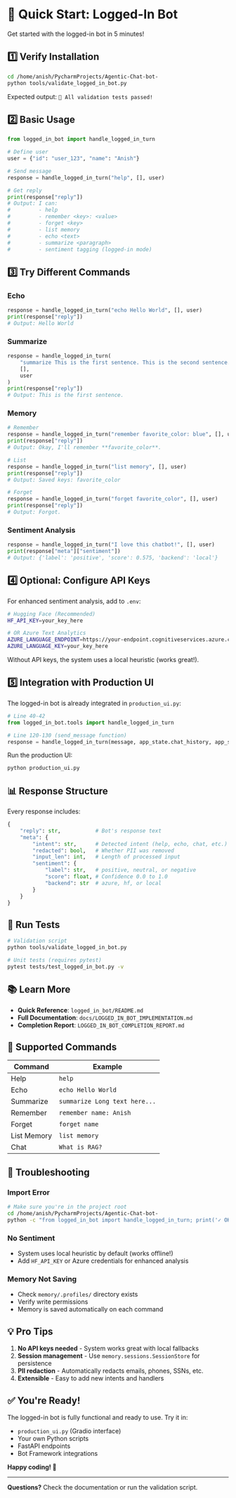 # 🚀 Quick Start: Logged-In Bot

Get started with the logged-in bot in 5 minutes!

## 1️⃣ Verify Installation

```bash
cd /home/anish/PycharmProjects/Agentic-Chat-bot-
python tools/validate_logged_in_bot.py
```

Expected output: `🎉 All validation tests passed!`

## 2️⃣ Basic Usage

```python
from logged_in_bot import handle_logged_in_turn

# Define user
user = {"id": "user_123", "name": "Anish"}

# Send message
response = handle_logged_in_turn("help", [], user)

# Get reply
print(response["reply"])
# Output: I can:
#         - help
#         - remember <key>: <value>
#         - forget <key>
#         - list memory
#         - echo <text>
#         - summarize <paragraph>
#         - sentiment tagging (logged-in mode)
```

## 3️⃣ Try Different Commands

### Echo
```python
response = handle_logged_in_turn("echo Hello World", [], user)
print(response["reply"])
# Output: Hello World
```

### Summarize
```python
response = handle_logged_in_turn(
    "summarize This is the first sentence. This is the second sentence.",
    [],
    user
)
print(response["reply"])
# Output: This is the first sentence.
```

### Memory
```python
# Remember
response = handle_logged_in_turn("remember favorite_color: blue", [], user)
print(response["reply"])
# Output: Okay, I'll remember **favorite_color**.

# List
response = handle_logged_in_turn("list memory", [], user)
print(response["reply"])
# Output: Saved keys: favorite_color

# Forget
response = handle_logged_in_turn("forget favorite_color", [], user)
print(response["reply"])
# Output: Forgot.
```

### Sentiment Analysis
```python
response = handle_logged_in_turn("I love this chatbot!", [], user)
print(response["meta"]["sentiment"])
# Output: {'label': 'positive', 'score': 0.575, 'backend': 'local'}
```

## 4️⃣ Optional: Configure API Keys

For enhanced sentiment analysis, add to `.env`:

```bash
# Hugging Face (Recommended)
HF_API_KEY=your_key_here

# OR Azure Text Analytics
AZURE_LANGUAGE_ENDPOINT=https://your-endpoint.cognitiveservices.azure.com/
AZURE_LANGUAGE_KEY=your_key_here
```

Without API keys, the system uses a local heuristic (works great!).

## 5️⃣ Integration with Production UI

The logged-in bot is already integrated in `production_ui.py`:

```python
# Line 40-42
from logged_in_bot.tools import handle_logged_in_turn

# Line 120-130 (send_message function)
response = handle_logged_in_turn(message, app_state.chat_history, app_state.current_user)
```

Run the production UI:
```bash
python production_ui.py
```

## 📊 Response Structure

Every response includes:

```python
{
    "reply": str,           # Bot's response text
    "meta": {
        "intent": str,      # Detected intent (help, echo, chat, etc.)
        "redacted": bool,   # Whether PII was removed
        "input_len": int,   # Length of processed input
        "sentiment": {
            "label": str,   # positive, neutral, or negative
            "score": float, # Confidence 0.0 to 1.0
            "backend": str  # azure, hf, or local
        }
    }
}
```

## 🧪 Run Tests

```bash
# Validation script
python tools/validate_logged_in_bot.py

# Unit tests (requires pytest)
pytest tests/test_logged_in_bot.py -v
```

## 📚 Learn More

- **Quick Reference**: `logged_in_bot/README.md`
- **Full Documentation**: `docs/LOGGED_IN_BOT_IMPLEMENTATION.md`
- **Completion Report**: `LOGGED_IN_BOT_COMPLETION_REPORT.md`

## 🎯 Supported Commands

| Command | Example |
|---------|---------|
| Help | `help` |
| Echo | `echo Hello World` |
| Summarize | `summarize Long text here...` |
| Remember | `remember name: Anish` |
| Forget | `forget name` |
| List Memory | `list memory` |
| Chat | `What is RAG?` |

## 🔧 Troubleshooting

### Import Error
```bash
# Make sure you're in the project root
cd /home/anish/PycharmProjects/Agentic-Chat-bot-
python -c "from logged_in_bot import handle_logged_in_turn; print('✓ OK')"
```

### No Sentiment
- System uses local heuristic by default (works offline!)
- Add `HF_API_KEY` or Azure credentials for enhanced analysis

### Memory Not Saving
- Check `memory/.profiles/` directory exists
- Verify write permissions
- Memory is saved automatically on each command

## 💡 Pro Tips

1. **No API keys needed** - System works great with local fallbacks
2. **Session management** - Use `memory.sessions.SessionStore` for persistence
3. **PII redaction** - Automatically redacts emails, phones, SSNs, etc.
4. **Extensible** - Easy to add new intents and handlers

## ✅ You're Ready!

The logged-in bot is fully functional and ready to use. Try it in:
- `production_ui.py` (Gradio interface)
- Your own Python scripts
- FastAPI endpoints
- Bot Framework integrations

**Happy coding! 🎉**

---

**Questions?** Check the documentation or run the validation script.
